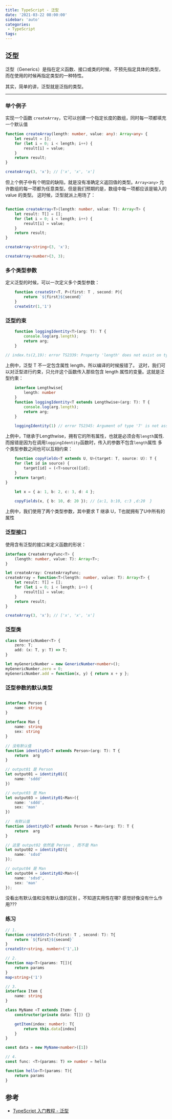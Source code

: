 ```yaml
---
title: TypeScript - 泛型
date: '2021-03-22 08:00:00'
sidebar: 'auto'
categories:
 - TypeScript
tags:
---
```

## 泛型

泛型（Generics）是指在定义函数、接口或类的时候，不预先指定具体的类型，而在使用的时候再指定类型的一种特性。

其实，简单的讲，泛型就是泛指的类型。

* * *
### 举个例子

实现一个函数 `createArray`，它可以创建一个指定长度的数组，同时每一项都填充一个默认值

```typescript
function createArray(length: number, value: any): Array<any> {
    let result = [];
    for (let i = 0; i < length; i++) {
        result[i] = value;
    }
    return result;
}

createArray(3, 'x'); // ['x', 'x', 'x']
```

但上个例子中有个明显的缺陷，就是没有准确定义返回值的类型。`Array<any>` 允许数组的每一项都为任意类型。但是我们预期的是，数组中每一项都应该是输入的 value 的类型。
这时候，泛型就派上用场了：

```typescript

function createArray<T>(length: number, value: T): Array<T> {
    let result: T[] = [];
    for (let i = 0; i < length; i++) {
        result[i] = value;
    }
    return result;
}

createArray<string>(3, 'x');

createArray<number>(3, 3); 

```
### 多个类型参数

定义泛型的时候，可以一次定义多个类型参数：

```typescript
    function createStr<T, P>(first: T , second: P){
        return `${first}${second}`
    }
    createStr(1,'1') 
```
### 泛型约束

```typescript
    function loggingIdentity<T>(arg: T): T {
        console.log(arg.length);
        return arg;
    }

// index.ts(2,19): error TS2339: Property 'length' does not exist on type 'T'.
```
上例中，泛型 T 不一定包含属性 length，所以编译的时候报错了。
这时，我们可以对泛型进行约束，只允许这个函数传入那些包含 length 属性的变量。这就是泛型约束：

```typescript
    interface Lengthwise{
        length: number
    }
    function loggingIdentity<T extends Lengthwise>(arg: T): T {
        console.log(arg.length);
        return arg;
    }

    loggingIdentity(1) // error TS2345: Argument of type '7' is not assignable to parameter of type 'Lengthwise'.
```

上例中，T继承于Lengthwise，拥有它的所有属性，也就是必须会有`length`属性.而报错是因为在调用`loggingIdentity`函数时，传入的参数不包含`length`属性
多个类型参数之间也可以互相约束：

```typescript
    function copyFields<T extends U, U>(target: T, source: U): T {
    for (let id in source) {
        target[id] = (<T>source)[id];
    }
    return target;
}

    let x = { a: 1, b: 2, c: 3, d: 4 };

    copyFields(x, { b: 10, d: 20 }); // {a:1, b:10, c:3 ,d:20  }
```
上例中，我们使用了两个类型参数，其中要求 T 继承 U，T也就拥有了U中所有的属性

### 泛型接口

使用含有泛型的接口来定义函数的形状：

```typescript
interface CreateArrayFunc<T> {
    (length: number, value: T): Array<T>;
}

let createArray: CreateArrayFunc;
createArray = function<T>(length: number, value: T): Array<T> {
    let result: T[] = [];
    for (let i = 0; i < length; i++) {
        result[i] = value;
    }
    return result;
}

createArray(3, 'x'); // ['x', 'x', 'x']
```
### 泛型类

```typescript
class GenericNumber<T> {
    zero: T;
    add: (x: T, y: T) => T;
}

let myGenericNumber = new GenericNumber<number>();
myGenericNumber.zero = 0;
myGenericNumber.add = function(x, y) { return x + y };
```
### 泛型参数的默认类型

```typescript

interface Person {
    name: string
}
  
interface Man {
    name: string
    sex: string
}
  
// 没有默认值
function identity01<T extends Person>(arg: T): T {
    return  arg
}

// output01 是 Person 
let output01 = identity01({
    name: 'sddd'
})

// output03 是 Man
let output03 = identity01<Man>({
    name: 'sddd',
    sex: 'man'
})
  
//  有默认值
function identity02<T extends Person = Man>(arg: T): T {
    return  arg
}

// 这里 output02 依然是 Person , 而不是 Man
let output02 = identity02({
    name: 'sdsd'
});  

// output04 是 Man
let output04 = identity02<Man>({
    name: 'sdsd',
    sex: 'man'
});  
```
没看出有默认值和没有默认值的区别 。不知道实用性在哪? 感觉好像没有什么作用???

### 练习

```typescript
// 1.
function createStr2<T>(first: T , second: T): T{
    return `${first}${second}`
}
createStr<string, number>('1',1)

// 2.
function map<T>(params: T[]){
    return params
}
map<string>('1')

// 3.
interface Item {
    name: string
}

class MyName <T extends Item> { 
    constructor(private data: T[]) {}

    getItem(index: number): T{
        return this.data[index]
    }
}

const data = new MyName<number>([1])

// 4.
const func: <T>(params: T) => number = hello

function hello<T>(params: T){
    return params
}
```

## 参考

-   [TypeScript 入门教程 - 泛型](https://ts.xcatliu.com/advanced/generics.html)
